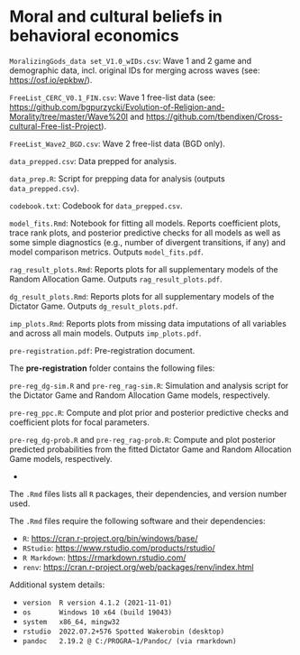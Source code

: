 # **Moral and cultural beliefs in behavioral economics**

`MoralizingGods_data set_V1.0_wIDs.csv`: Wave 1 and 2 game and demographic data, incl. original IDs for merging across waves (see: https://osf.io/epkbw/).

`FreeList_CERC_V0.1_FIN.csv`: Wave 1 free-list data (see: https://github.com/bgpurzycki/Evolution-of-Religion-and-Morality/tree/master/Wave%20I and https://github.com/tbendixen/Cross-cultural-Free-list-Project).

`FreeList_Wave2_BGD.csv`: Wave 2 free-list data (BGD only).

`data_prepped.csv`: Data prepped for analysis.

`data_prep.R`: Script for prepping data for analysis (outputs `data_prepped.csv`).

`codebook.txt`: Codebook for `data_prepped.csv`.

`model_fits.Rmd`: Notebook for fitting all models. Reports coefficient plots, trace rank plots, and posterior predictive checks for all models as well as some simple diagnostics (e.g., number of divergent transitions, if any) and model comparison metrics. Outputs `model_fits.pdf`.

`rag_result_plots.Rmd`: Reports plots for all supplementary models of the Random Allocation Game. Outputs `rag_result_plots.pdf`.

`dg_result_plots.Rmd`: Reports plots for all supplementary models of the Dictator Game. Outputs `dg_result_plots.pdf`.

`imp_plots.Rmd`: Reports plots from missing data imputations of all variables and across all main models. Outputs `imp_plots.pdf`.

`pre-registration.pdf`: Pre-registration document.

The **pre-registration** folder contains the following files:

`pre-reg_dg-sim.R` and `pre-reg_rag-sim.R`: Simulation and analysis script for the Dictator Game and Random Allocation Game models, respectively.

`pre-reg_ppc.R`: Compute and plot prior and posterior predictive checks and coefficient plots for focal parameters.

`pre-reg_dg-prob.R` and `pre-reg_rag-prob.R`: Compute and plot posterior predicted probabilities from the fitted Dictator Game and Random Allocation Game models, respectively.

-

The `.Rmd` files lists all `R` packages, their dependencies, and version number used.

The `.Rmd` files require the following software and their dependencies:
 - `R`: https://cran.r-project.org/bin/windows/base/
 - `RStudio`: https://www.rstudio.com/products/rstudio/
 - `R Markdown`: https://rmarkdown.rstudio.com/
 - `renv`: https://cran.r-project.org/web/packages/renv/index.html

Additional system details:
 - `version  R version 4.1.2 (2021-11-01)`
 - `os       Windows 10 x64 (build 19043)`
 - `system   x86_64, mingw32`
 - `rstudio  2022.07.2+576 Spotted Wakerobin (desktop)`
 - `pandoc   2.19.2 @ C:/PROGRA~1/Pandoc/ (via rmarkdown)`
